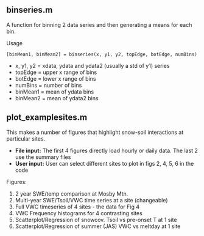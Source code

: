 ## binseries.m
A function for binning 2 data series and then generating a means for each bin.

Usage

    [binMean1, binMean2] = binseries(x, y1, y2, topEdge, botEdge, numBins)

* x, y1, y2 = xdata, ydata and ydata2 (usually a std of y1) series
* topEdge = upper x range of bins
* botEdge = lower x range of bins
* numBins = number of bins
* binMean1 = mean of ydata bins
* binMean2 = mean of ydata2 bins

## plot\_examplesites.m
 This makes a number of figures that highlight snow-soil interactions
 at particular sites.
 
 * **File input:** The first 4 figures directly load hourly or daily data. 
 The last 2 use the summary files
 * **User input:** User can select different sites to plot in figs 2, 4,
 5, 6 in the code
 
 Figures:
 
 1. 2 year SWE/temp comparison at Mosby Mtn.
 2. Multi-year SWE/Tsoil/VWC time series at a site (changeable)
 3. Full VWC timeseries of 4 sites - the data for Fig 4
 4. VWC Frequency histograms for 4 contrasting sites
 5. Scatterplot/Regression of snowcov. Tsoil vs pre-onset T at 1 site
 6. Scatterplot/Regression of summer (JAS) VWC vs meltday at 1 site
